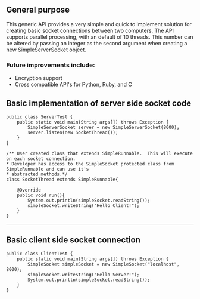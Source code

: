 ## General purpose

This generic API provides a very simple and quick to implement solution for creating basic socket connections between two computers.  The API supports parallel processing, with an default of 10 threads.  This number can be altered by passing an integer as the second argument when creating a new SimpleServerSocket object.

### Future improvements include:
- Encryption support
- Cross compatible API's for Python, Ruby, and C


## Basic implementation of server side socket code
    public class ServerTest {
        public static void main(String args[]) throws Exception {
            SimpleServerSocket server = new SimpleServerSocket(8000);
            server.listen(new SocketThread());
        }
    }

    /** User created class that extends SimpleRunnable.  This will execute on each socket connection.
    * Developer has access to the SimpleSocket protected class from SimpleRunnable and can use it's
    * abstracted methods.*/
    class SocketThread extends SimpleRunnable{

        @Override
        public void run(){
            System.out.println(simpleSocket.readString());
            simpleSocket.writeString("Hello Client!");
        }
    }


--------------------------------------------------------------------------------


## Basic client side socket connection
    public class ClientTest {
        public static void main(String args[]) throws Exception {
            SimpleSocket simpleSocket = new SimpleSocket("localhost", 8000);
            simpleSocket.writeString("Hello Server!");
            System.out.println(simpleSocket.readString());
        }
    }
